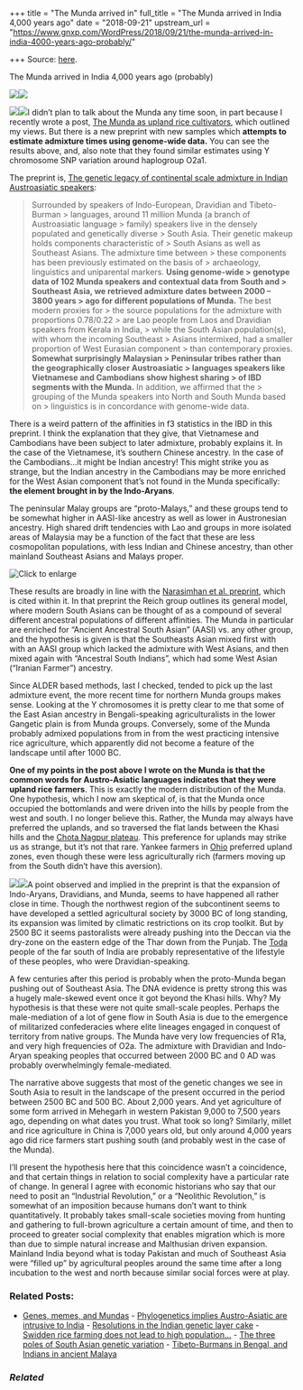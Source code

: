 +++
title = "The Munda arrived in"
full_title = "The Munda arrived in India 4,000 years ago"
date = "2018-09-21"
upstream_url = "https://www.gnxp.com/WordPress/2018/09/21/the-munda-arrived-in-india-4000-years-ago-probably/"

+++
Source: [here](https://www.gnxp.com/WordPress/2018/09/21/the-munda-arrived-in-india-4000-years-ago-probably/).

The Munda arrived in India 4,000 years ago (probably)

[![](https://i0.wp.com/www.gnxp.com/WordPress/wp-content/uploads/2018/09/munda.png?resize=622%2C597&ssl=1)![](https://i0.wp.com/www.gnxp.com/WordPress/wp-content/uploads/2018/09/munda.png?resize=622%2C597&ssl=1)](https://www.biorxiv.org/content/early/2018/09/20/423004)

![](https://i0.wp.com/www.gnxp.com/WordPress/wp-content/uploads/2018/09/300px-Munda-Sprachen-1.jpg?resize=300%2C367&ssl=1)![](https://i0.wp.com/www.gnxp.com/WordPress/wp-content/uploads/2018/09/300px-Munda-Sprachen-1.jpg?resize=300%2C367&ssl=1)I didn’t plan to talk about the Munda any time soon, in part because I recently wrote a post, [The Munda as upland rice cultivators](http://www.brownpundits.com/2018/09/12/the-munda-as-upland-rice-cultivators/), which outlined my views. But there is a new preprint with new samples which **attempts to estimate admixture times using genome-wide data.** You can see the results above, and, also note that they found similar estimates using Y chromosome SNP variation around haplogroup O2a1.

The preprint is, [The genetic legacy of continental scale admixture in Indian Austroasiatic speakers](https://www.biorxiv.org/content/early/2018/09/20/423004):

> Surrounded by speakers of Indo-European, Dravidian and Tibeto-Burman > languages, around 11 million Munda (a branch of Austroasiatic language > family) speakers live in the densely populated and genetically diverse > South Asia. Their genetic makeup holds components characteristic of > South Asians as well as Southeast Asians. The admixture time between > these components has been previously estimated on the basis of > archaeology, linguistics and uniparental markers. **Using genome-wide > genotype data of 102 Munda speakers and contextual data from South and > Southeast Asia, we retrieved admixture dates between 2000 – 3800 years > ago for different populations of Munda.** The best modern proxies for > the source populations for the admixture with proportions 0.78/0.22 > are Lao people from Laos and Dravidian speakers from Kerala in India, > while the South Asian population(s), with whom the incoming Southeast > Asians intermixed, had a smaller proportion of West Eurasian component > than contemporary proxies. **Somewhat surprisingly Malaysian > Peninsular tribes rather than the geographically closer Austroasiatic > languages speakers like Vietnamese and Cambodians show highest sharing > of IBD segments with the Munda.** In addition, we affirmed that the > grouping of the Munda speakers into North and South Munda based on > linguistics is in concordance with genome-wide data.

There is a weird pattern of the affinities in f3 statistics in the IBD in this preprint. I think the explanation that they give, that Vietnamese and Cambodians have been subject to later admixture, probably explains it. In the case of the Vietnamese, it’s southern Chinese ancestry. In the case of the Cambodians…it might be Indian ancestry! This might strike you as strange, but the Indian ancestry in the Cambodians may be more enriched for the West Asian component that’s not found in the Munda specifically: **the element brought in by the Indo-Aryans**.

The peninsular Malay groups are “proto-Malays,” and these groups tend to be somewhat higher in AASI-like ancestry as well as lower in Austronesian ancestry. High shared drift tendencies with Lao and groups in more isolated areas of Malaysia may be a function of the fact that these are less cosmopolitan populations, with less Indian and Chinese ancestry, than other mainland Southeast Asians and Malays proper.

![Click to enlarge](https://i0.wp.com/www.gnxp.com/WordPress/wp-content/uploads/2018/09/agindia.jpg?resize=214%2C300&ssl=1)

These results are broadly in line with the [Narasimhan et al. preprint](https://www.biorxiv.org/content/early/2018/03/31/292581), which is cited within it. In that preprint the Reich group outlines its general model, where modern South Asians can be thought of as a compound of several different ancestral populations of different affinities. The Munda in particular are enriched for “Ancient Ancestral South Asian” (AASI) vs. any other group, and the hypothesis is given is that the Southeasts Asian mixed first with with an AASI group which lacked the admixture with West Asians, and then mixed again with “Ancestral South Indians”, which had some West Asian (“Iranian Farmer”) ancestry.

Since ALDER based methods, last I checked, tended to pick up the last admixture event, the more recent time for northern Munda groups makes sense. Looking at the Y chromosomes it is pretty clear to me that some of the East Asian ancestry in Bengali-speaking agriculturalists in the lower Gangetic plain is from Munda groups. Conversely, some of the Munda probably admixed populations from in from the west practicing intensive rice agriculture, which apparently did not become a feature of the landscape until after 1000 BC.

**One of my points in the post above I wrote on the Munda is that the common words for Austro-Asiatic languages indicates that they were upland rice farmers**. This is exactly the modern distribution of the Munda. One hypothesis, which I now am skeptical of, is that the Munda once occupied the bottomlands and were driven into the hills by people from the west and south. I no longer believe this. Rather, the Munda may always have preferred the uplands, and so traversed the flat lands between the Khasi hills and the [Chota Nagpur plateau](https://en.wikipedia.org/wiki/Chota_Nagpur_Plateau). This preference for uplands may strike us as strange, but it’s not that rare. Yankee farmers in [Ohio](https://en.wikipedia.org/wiki/Ohio#Geography) preferred upland zones, even though these were less agriculturally rich (farmers moving up from the South didn’t have this aversion).

[![](https://i0.wp.com/www.gnxp.com/WordPress/wp-content/uploads/2017/09/first_migrants.jpeg?resize=187%2C269&ssl=1)![](https://i0.wp.com/www.gnxp.com/WordPress/wp-content/uploads/2017/09/first_migrants.jpeg?resize=187%2C269&ssl=1)](https://www.amazon.com/exec/obidos/ASIN/B00HVYG0MU/geneexpressio-20/ref=as_at/?imprToken=.aW-x9MgVZoSJjkLSo41fg&slotNum=54&creativeASIN=0878933085&linkCode=w61&imprToken=QiG2bf7fc5-czG6VLZ9cSg&slotNum=164)A point observed and implied in the preprint is that the expansion of Indo-Aryans, Dravidians, and Munda, seems to have happened all rather close in time. Though the northwest region of the subcontinent seems to have developed a settled agricultural society by 3000 BC of long standing, its expansion was limited by climatic restrictions on its crop toolkit. But by 2500 BC it seems pastoralists were already pushing into the Deccan via the dry-zone on the eastern edge of the Thar down from the Punjab. The [Toda](https://en.wikipedia.org/wiki/Toda_people) people of the far south of India are probably representative of the lifestyle of these peoples, who were Dravidian-speaking.

A few centuries after this period is probably when the proto-Munda began pushing out of Southeast Asia. The DNA evidence is pretty strong this was a hugely male-skewed event once it got beyond the Khasi hills. Why? My hypothesis is that these were not quite small-scale peoples. Perhaps the male-mediation of a lot of gene flow in South Asia is due to the emergence of militarized confederacies where elite lineages engaged in conquest of territory from native groups. The Munda have very low frequencies of R1a, and very high frequencies of O2a. The admixture with Dravidian and Indo-Aryan speaking peoples that occurred between 2000 BC and 0 AD was probably overwhelmingly female-mediated.

The narrative above suggests that most of the genetic changes we see in South Asia to result in the landscape of the present occurred in the period between 2500 BC and 500 BC. About 2,000 years. And yet agriculture of some form arrived in Mehegarh in western Pakistan 9,000 to 7,500 years ago, depending on what dates you trust. What took so long? Similarly, millet and rice agriculture in China is 7,000 years old, but only around 4,000 years ago did rice farmers start pushing south (and probably west in the case of the Munda).

I’ll present the hypothesis here that this coincidence wasn’t a coincidence, and that certain things in relation to social complexity have a particular rate of change. In general I agree with economic historians who say that our need to posit an “Industrial Revolution,” or a “Neolithic Revolution,” is somewhat of an imposition because humans don’t want to think quantitatively. It probably takes small-scale societies moving from hunting and gathering to full-brown agriculture a certain amount of time, and then to proceed to greater social complexity that enables migration which is more than due to simple natural increase and Malthusian driven expansion. Mainland India beyond what is today Pakistan and much of Southeast Asia were “filled up” by agricultural peoples around the same time after a long incubation to the west and north because similar social forces were at play.

### Related Posts:

- [Genes, memes, and
  Mundas](https://www.gnxp.com/WordPress/2019/03/12/genes-memes-and-mundas/) - [Phylogenetics implies Austro-Asiatic are intrusive to
  India](https://www.gnxp.com/WordPress/2013/01/29/phylogenetics-implies-austro-asiatic-are-intrusive-to-india/) - [Resolutions in the Indian genetic layer
  cake](https://www.gnxp.com/WordPress/2011/04/23/resolutions-in-the-indian-genetic-layer-cake/) - [Swidden rice farming does not lead to high
  population…](https://www.gnxp.com/WordPress/2019/03/13/swidden-rice-farming-does-not-lead-to-high-population-density/) - [The three poles of South Asian genetic
  variation](https://www.gnxp.com/WordPress/2011/04/28/the-three-poles-of-south-asian-genetic-variation/) - [Tibeto-Burmans in Bengal, and Indians in ancient
  Malaya](https://www.gnxp.com/WordPress/2018/08/29/tibeto-burmans-in-bengal-and-indians-in-ancient-malaya/)

### *Related*

[](https://www.addtoany.com/add_to/facebook?linkurl=https%3A%2F%2Fwww.gnxp.com%2FWordPress%2F2018%2F09%2F21%2Fthe-munda-arrived-in-india-4000-years-ago-probably%2F&linkname=The%20Munda%20arrived%20in%20India%204%2C000%20years%20ago%20%28probably%29 "Facebook")[](https://www.addtoany.com/add_to/twitter?linkurl=https%3A%2F%2Fwww.gnxp.com%2FWordPress%2F2018%2F09%2F21%2Fthe-munda-arrived-in-india-4000-years-ago-probably%2F&linkname=The%20Munda%20arrived%20in%20India%204%2C000%20years%20ago%20%28probably%29 "Twitter")[](https://www.addtoany.com/add_to/email?linkurl=https%3A%2F%2Fwww.gnxp.com%2FWordPress%2F2018%2F09%2F21%2Fthe-munda-arrived-in-india-4000-years-ago-probably%2F&linkname=The%20Munda%20arrived%20in%20India%204%2C000%20years%20ago%20%28probably%29 "Email")[](https://www.addtoany.com/share)
